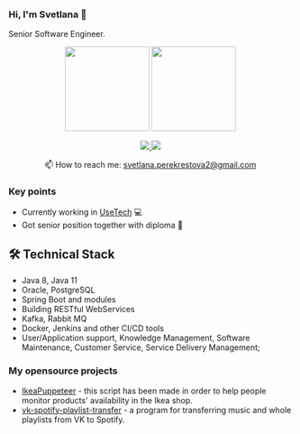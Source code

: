 ### Hi, I'm Svetlana 👋

<p>Senior Software Engineer.</p>

<p align='center'>
   <a href="https://github-readme-stats.vercel.app/api?username=SPerekrestova&show_icons=true&count_private=true"><img height=150 src="https://github-readme-stats.vercel.app/api?username=SPerekrestova&show_icons=true&count_private=true"/></a>
   <a href="https://github.com/SPerekrestova/github-readme-stats"><img height=150 src="https://github-readme-stats.vercel.app/api/top-langs/?username=SPerekrestova&layout=compact"/></a>
</p>

<p align='center'>
   <a href="https://www.linkedin.com/in/svetlana-perekrestova/">
       <img src="https://img.shields.io/badge/linkedin-%230077B5.svg?&style=for-the-badge&logo=linkedin&logoColor=white"/>
   </a>
   <a href="https://t.me/S_P_va">
       <img src="https://img.shields.io/badge/Telegram-2CA5E0?style=for-the-badge&logo=telegram&logoColor=white"/>
   </a>
<p align='center'>
   📫 How to reach me: <a href='mailto:svetlana.perekrestova2@gmail.com'>svetlana.perekrestova2@gmail.com</a>
</p>

### Key points
*   Currently working in [UseTech](https://usetech.com/)  :computer:
*   Got senior position together with diploma  :muscle:

## 🛠 Technical Stack
*   Java 8, Java 11
*   Oracle, PostgreSQL
*   Spring Boot and modules
*   Building RESTful WebServices
*   Kafka, Rabbit MQ
*   Docker, Jenkins and other CI/CD tools 
*   User/Application support, Knowledge Management, Software Maintenance, Customer Service, Service Delivery Management;

### My opensource projects

*   [IkeaPuppeteer](https://github.com/SPerekrestova/IkeaPuppeteer) - this script has been made in order to help people monitor products' availability in the Ikea shop.
*   [vk-spotify-playlist-transfer](https://github.com/Mishelles/vk-spotify-playlist-transfer) - a program for transferring music and whole playlists from VK to Spotify.

<!-- <div align="center" style="margin: 40px 0">
   <a href="https://github.com/SPerekrestova/github-profile-views-counter">
       <img width="175px" src="https://komarev.com/ghpvc/?username=SPerekrestova&color=DE002D">
   </a>
</div> -->

<!--
**SPerekrestova/SPerekrestova** is a ✨ _special_ ✨ repository because its `README.md` (this file) appears on your GitHub profile.

Here are some ideas to get you started:

- 🔭 I’m currently working on ...
- 🌱 I’m currently learning ...
- 👯 I’m looking to collaborate on ...
- 🤔 I’m looking for help with ...
- 💬 Ask me about ...
- 📫 How to reach me: ...
- 😄 Pronouns: ...
- ⚡ Fun fact: ...
-->
